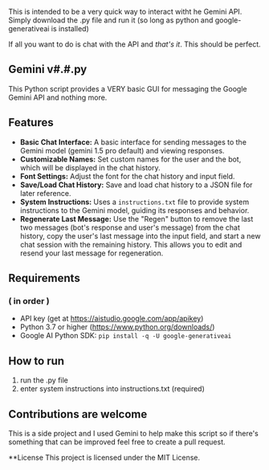 This is intended to be a very quick way to interact witht he Gemini API. Simply download the .py file and run it (so long as python and google-generativeai is installed)

If all you want to do is chat with the API and *that's it*. This should be perfect.

## Gemini v#.#.py

This Python script provides a VERY basic GUI for messaging the Google Gemini API and nothing more.

## Features

- **Basic Chat Interface:**  A basic interface for sending messages to the Gemini model (gemini 1.5 pro default) and viewing responses.
- **Customizable Names:** Set custom names for the user and the bot, which will be displayed in the chat history.
- **Font Settings:** Adjust the font for the chat history and input field.
- **Save/Load Chat History:** Save and load chat history to a JSON file for later reference.
- **System Instructions:**  Uses a `instructions.txt` file to provide system instructions to the Gemini model, guiding its responses and behavior.
- **Regenerate Last Message:**  Use the "Regen" button to remove the last two messages (bot's response and user's message) from the chat history, copy the user's last message into the input field, and start a new chat session with the remaining history. This allows you to edit and resend your last message for regeneration.

## Requirements
### ( in order )

- API key (get at https://aistudio.google.com/app/apikey)
- Python 3.7 or higher (https://www.python.org/downloads/)
- Google AI Python SDK: `pip install -q -U google-generativeai`

## How to run
1. run the .py file 
2. enter system instructions into instructions.txt (required)

## Contributions are welcome
This is a side project and I used Gemini to help make this script so if there's something that can be improved feel free to create a pull request. 

**License
This project is licensed under the MIT License.

